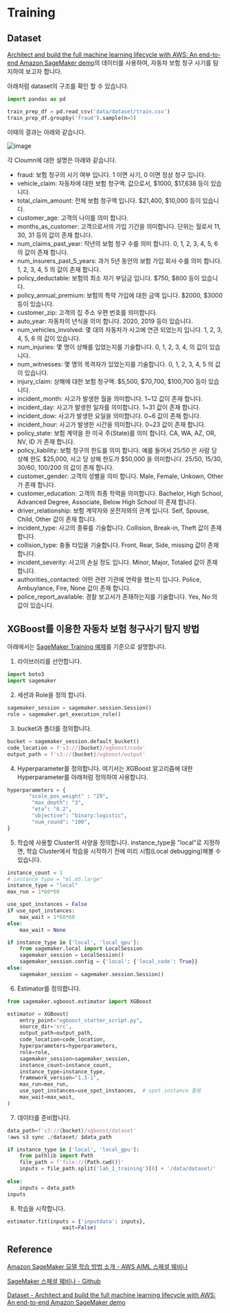 # Training

## Dataset

[Architect and build the full machine learning lifecycle with AWS: An end-to-end Amazon SageMaker demo](https://aws.amazon.com/blogs/machine-learning/architect-and-build-the-full-machine-learning-lifecycle-with-amazon-sagemaker/)의 데이터를 사용하여, 자동차 보험 청구 사기를 탐지하여 보고자 합니다.

아래처럼 dataset의 구조를 확인 할 수 있습니다.

```python
import pandas as pd

train_prep_df = pd.read_csv('data/dataset/train.csv')
train_prep_df.groupby('fraud').sample(n=5)
```

이때의 결과는 아래와 같습니다. 

![image](https://user-images.githubusercontent.com/52392004/190880293-1045d20b-9c5b-4d67-8036-55a502df54bb.png)

각 Cloumn에 대한 설명은 아래와 같습니다. 

- fraud: 보험 청구의 사기 여부 입니다. 1 이면 사기, 0 이면 정상 청구 입니다.
- vehicle_claim: 자동차에 대한 보험 청구액. 값으로서, $1000, $17,638 등이 있습니다.
- total_claim_amount: 전체 보험 청구액 입니다. $21,400, $10,000 등이 있습니다.    
- customer_age: 고객의 나이를 의미 합니다.
- months_as_customer: 고객으로서의 가입 기간을 의미합니다. 단위는 월로서 11, 30, 31 등의 값이 존재 합니다.
- num_claims_past_year: 작년의 보험 청구 수를 의미 합니다. 0, 1, 2, 3, 4, 5, 6 의 값이 존재 합니다.
- num_insurers_past_5_years: 과거 5년 동안의 보험 가입 회사 수를 의미 합니다. 1, 2, 3, 4, 5 의 값이 존재 합니다.
- policy_deductable: 보험의 최소 자기 부담금 입니다. $750, $800 등이 있습니다.    
- policy_annual_premium: 보험의 특약 가입에 대한 금액 입니다. $2000, $3000 등이 있습니다.
- customer_zip: 고객의 집 주소 우편 번호를 의미합니다.
- auto_year: 자동차의 년식을 의미 합니다. 2020, 2019 등이 있습니다.
- num_vehicles_involved: 몇 대의 자동차가 사고에 연관 되었는지 입니다. 1, 2, 3, 4, 5, 6 의 값이 있습니다.
- num_injuries: 몇 명이 상해를 입었는지를 기술합니다. 0, 1, 2, 3, 4, 의 값이 있습니다.
- num_witnesses: 몇 명의 목격자가 있었는지를 기술합니다. 0, 1, 2, 3, 4, 5 의 값이 있습니다.
- injury_claim: 상해에 대한 보험 청구액. \$5,500, \$70,700, \$100,700 등이 있습니다.    
- incident_month: 사고가 발생한 월을 의미합니다. 1~12 값이 존재 합니다.
- incident_day: 사고가 발생한 일자를 의미합니다. 1~31 값이 존재 합니다.
- incident_dow: 사고가 발생한 요일을 의미합니다. 0~6 값이 존재 합니다.
- incident_hour: 사고가 발생한 시간을 의미합니다. 0~23 값이 존재 합니다.
- policy_state: 보험 계약을 한 미국 주(State)를 의미 합니다. CA, WA, AZ, OR, NV, ID 가 존재 합니다.    
- policy_liability: 보험 청구의 한도를 의미 합니다. 예를 들어서 25/50 은  사람 당 상해 한도 $25,000, 사고 당 상해 한도가 $50,000 을  의미합니다. 25/50, 15/30, 30/60, 100/200 의 값이 존재 합니다. 
- customer_gender: 고객의 성별을 의미 합니다. Male, Female, Unkown, Other가 존재 합니다.
- customer_education: 고객의 최종 학력을 의미합니다. Bachelor, High School, Advanced Degree, Associate, Below High School 이 존재 합니다.
- driver_relationship: 보험 계약자와 운전자와의 관계 입니다. Self, Spouse, Child, Other 값이 존재 합니다.
- incident_type: 사고의 종류를 기술합니다. Collision, Break-in, Theft 값이 존재 합니다.
- collision_type: 충돌 타입을 기술합니다. Front, Rear, Side, missing 값이 존재 합니다.
- incident_severity: 사고의 손실 정도 입니다. Minor, Major, Totaled 값이 존재 합니다.
- authorities_contacted: 어떤 관련 기관에 연락을 했는지 입니다. Police, Ambuylance, Fire, None 값이 존재 합니다.
- police_report_available: 경찰 보고서가 존재하는지를 기술합니다. Yes, No 의 값이 있습니다.

## XGBoost를 이용한 자동차 보험 청구사기 탐지 방법

아래에서는 [SageMaker Training 예제](https://github.com/kyopark2014/aws-sagemaker/blob/main/training-basic/traning.ipynb)를 기준으로 설명합니다.

1) 라이브러리를 선언합니다. 

```python
import boto3
import sagemaker
```

2) 세션과 Role을 정의 합니다.

```python
sagemaker_session = sagemaker.session.Session()
role = sagemaker.get_execution_role()
```

3) bucket과 폴더를 정의합니다.

```python
bucket = sagemaker_session.default_bucket()
code_location = f's3://{bucket}/xgboost/code'
output_path = f's3://{bucket}/xgboost/output'
```

4) Hyperparameter를 정의합니다. 여기서는 XGBoost 알고리즘에 대한 Hyperparameter를 아래처럼 정의하여 사용합니다.

```python
hyperparameters = {
       "scale_pos_weight" : "29",    
        "max_depth": "3",
        "eta": "0.2",
        "objective": "binary:logistic",
        "num_round": "100",
}
```

5) 학습에 사용할 Cluster의 사양을 정의합니다. instance_type을 "local"로 지정하면, 학습 Cluster에서 학습을 시작하기 전에 미리 시험(Local debugging)해볼 수 있습니다. 

```python
instance_count = 1
# instance_type = "ml.m5.large"
instance_type = "local"
max_run = 1*60*60

use_spot_instances = False
if use_spot_instances:
    max_wait = 1*60*60
else:
    max_wait = None

if instance_type in ['local', 'local_gpu']:
    from sagemaker.local import LocalSession
    sagemaker_session = LocalSession()
    sagemaker_session.config = {'local': {'local_code': True}}
else:
    sagemaker_session = sagemaker.session.Session()
```    

6) Estimator를 정의합니다.

```python
from sagemaker.xgboost.estimator import XGBoost

estimator = XGBoost(
    entry_point="xgboost_starter_script.py",
    source_dir='src',
    output_path=output_path,
    code_location=code_location,
    hyperparameters=hyperparameters,
    role=role,
    sagemaker_session=sagemaker_session,
    instance_count=instance_count,
    instance_type=instance_type,
    framework_version="1.3-1",
    max_run=max_run,
    use_spot_instances=use_spot_instances,  # spot instance 활용
    max_wait=max_wait,
)
```

7) 데이터를 준비합니다. 

```python
data_path=f's3://{bucket}/xgboost/dataset'
!aws s3 sync ./dataset/ $data_path

if instance_type in ['local', 'local_gpu']:
    from pathlib import Path
    file_path = f'file://{Path.cwd()}'
    inputs = file_path.split('lab_1_training')[0] + '/data/dataset/'
    
else:
    inputs = data_path
inputs
```

8) 학습을 시작합니다. 

```python
estimator.fit(inputs = {'inputdata': inputs},
                  wait=False)
```




## Reference

[Amazon SageMaker 모델 학습 방법 소개 - AWS AIML 스페셜 웨비나](https://www.youtube.com/watch?v=oQ7glJfD-BQ&list=PLORxAVAC5fUULZBkbSE--PSY6bywP7gyr)

[SageMaker 스페셜 웨비나 - Github](https://github.com/aws-samples/aws-ai-ml-workshop-kr/tree/master/sagemaker/sm-special-webinar)

[Dataset - Architect and build the full machine learning lifecycle with AWS: An end-to-end Amazon SageMaker demo](https://aws.amazon.com/ko/blogs/machine-learning/architect-and-build-the-full-machine-learning-lifecycle-with-amazon-sagemaker/)
